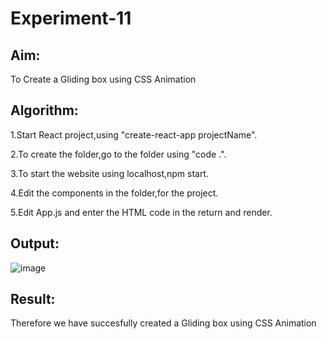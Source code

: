 # Experiment-11

## Aim:
To Create a Gliding box using CSS Animation

## Algorithm:

1.Start React project,using "create-react-app projectName".

2.To create the folder,go to the folder using "code .".

3.To start the website using localhost,npm start.

4.Edit the components in the folder,for the project.

5.Edit App.js and enter the HTML code in the return and render.

## Output:
![image](https://github.com/SaiDarshan2003/Css-animation/assets/94692595/ce57c96e-d2aa-49bd-9312-ce6552a6599d)

## Result:
Therefore we have succesfully created a Gliding box using CSS Animation



